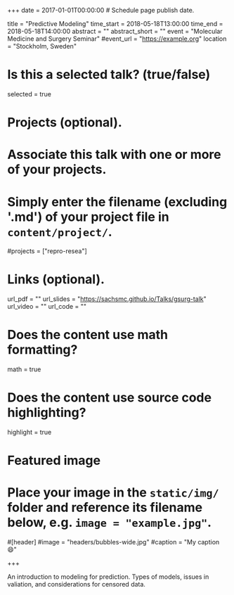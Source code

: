 +++
date = 2017-01-01T00:00:00  # Schedule page publish date.

title = "Predictive Modeling"
time_start = 2018-05-18T13:00:00
time_end = 2018-05-18T14:00:00
abstract = ""
abstract_short = ""
event = "Molecular Medicine and Surgery Seminar"
#event_url = "https://example.org"
location = "Stockholm, Sweden"

# Is this a selected talk? (true/false)
selected = true

# Projects (optional).
#   Associate this talk with one or more of your projects.
#   Simply enter the filename (excluding '.md') of your project file in `content/project/`.
#projects = ["repro-resea"]

# Links (optional).
url_pdf = ""
url_slides = "https://sachsmc.github.io/Talks/gsurg-talk"
url_video = ""
url_code = ""

# Does the content use math formatting?
math = true

# Does the content use source code highlighting?
highlight = true

# Featured image
# Place your image in the `static/img/` folder and reference its filename below, e.g. `image = "example.jpg"`.
#[header]
#image = "headers/bubbles-wide.jpg"
#caption = "My caption :smile:"

+++

An introduction to modeling for prediction. Types of models, issues in valiation, and considerations for censored data.